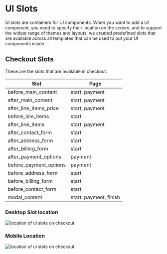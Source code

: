 # UI Slots

UI slots are containers for UI components.
When you want to add a UI component, you need to specify their location on the screen, and to support the widest range of themes and layouts, we created predefined slots that are available across all templates that can be used to put your UI components inside.

## Checkout Slots

These are the slots that are available in checkout:

| Slot                  | Page                   |
| --------------------- | ---------------------- |
| before_main_content   | start, payment         |
| after_main_content    | start, payment         |
| after_line_items_price| start, payment         |
| before_line_items     | start                  |
| after_line_items      | start, payment         |
| after_contact_form    | start                  |
| after_address_form    | start                  |
| after_billing_form    | start                  |
| after_payment_options | payment                |
| before_payment_options| payment                |
| before_address_form   | start                  |
| before_billing_form   | start                  |
| before_contact_form   | start                  |
| modal_content         | start, payment, finish |

### Desktop Slot location

![location of ui slots on checkout](/images/ui-slots-desktop-checkout.png)

### Mobile Location

![location of ui slots on checkout](/images/ui-slots-mobile-checkout.png)
